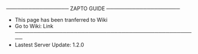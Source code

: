 ───────────────── ZAPTO GUIDE ────────────────────
- This page has been tranferred to Wiki
- Go to Wiki: Link
──────────────────────────────────────────────────
- Lastest Server Update: 1.2.0
